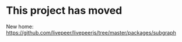 # This project has moved

New home: https://github.com/livepeer/livepeerjs/tree/master/packages/subgraph
